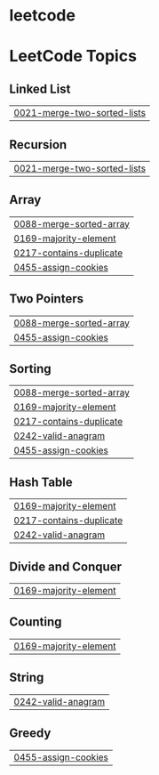# leetcode
<!---LeetCode Topics Start-->
# LeetCode Topics
## Linked List
|  |
| ------- |
| [0021-merge-two-sorted-lists](https://github.com/kyle-park-io/leetcode/tree/master/0021-merge-two-sorted-lists) |
## Recursion
|  |
| ------- |
| [0021-merge-two-sorted-lists](https://github.com/kyle-park-io/leetcode/tree/master/0021-merge-two-sorted-lists) |
## Array
|  |
| ------- |
| [0088-merge-sorted-array](https://github.com/kyle-park-io/leetcode/tree/master/0088-merge-sorted-array) |
| [0169-majority-element](https://github.com/kyle-park-io/leetcode/tree/master/0169-majority-element) |
| [0217-contains-duplicate](https://github.com/kyle-park-io/leetcode/tree/master/0217-contains-duplicate) |
| [0455-assign-cookies](https://github.com/kyle-park-io/leetcode/tree/master/0455-assign-cookies) |
## Two Pointers
|  |
| ------- |
| [0088-merge-sorted-array](https://github.com/kyle-park-io/leetcode/tree/master/0088-merge-sorted-array) |
| [0455-assign-cookies](https://github.com/kyle-park-io/leetcode/tree/master/0455-assign-cookies) |
## Sorting
|  |
| ------- |
| [0088-merge-sorted-array](https://github.com/kyle-park-io/leetcode/tree/master/0088-merge-sorted-array) |
| [0169-majority-element](https://github.com/kyle-park-io/leetcode/tree/master/0169-majority-element) |
| [0217-contains-duplicate](https://github.com/kyle-park-io/leetcode/tree/master/0217-contains-duplicate) |
| [0242-valid-anagram](https://github.com/kyle-park-io/leetcode/tree/master/0242-valid-anagram) |
| [0455-assign-cookies](https://github.com/kyle-park-io/leetcode/tree/master/0455-assign-cookies) |
## Hash Table
|  |
| ------- |
| [0169-majority-element](https://github.com/kyle-park-io/leetcode/tree/master/0169-majority-element) |
| [0217-contains-duplicate](https://github.com/kyle-park-io/leetcode/tree/master/0217-contains-duplicate) |
| [0242-valid-anagram](https://github.com/kyle-park-io/leetcode/tree/master/0242-valid-anagram) |
## Divide and Conquer
|  |
| ------- |
| [0169-majority-element](https://github.com/kyle-park-io/leetcode/tree/master/0169-majority-element) |
## Counting
|  |
| ------- |
| [0169-majority-element](https://github.com/kyle-park-io/leetcode/tree/master/0169-majority-element) |
## String
|  |
| ------- |
| [0242-valid-anagram](https://github.com/kyle-park-io/leetcode/tree/master/0242-valid-anagram) |
## Greedy
|  |
| ------- |
| [0455-assign-cookies](https://github.com/kyle-park-io/leetcode/tree/master/0455-assign-cookies) |
<!---LeetCode Topics End-->